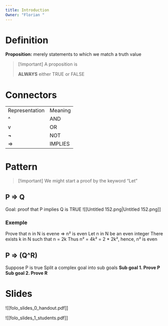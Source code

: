 ```yaml
---
title: Introduction
Owner: "Florian "
---
```

# Definition
**Proposition:** merely statements to which we match a truth value

> [!important] A proposition is
> 
> **ALWAYS** either TRUE or FALSE
# Connectors
|   |   |
|---|---|
|Representation|Meaning|
|^|AND|
|v|OR|
|**¬**|NOT|
|⇒|IMPLIES|
# Pattern

> [!important] We might start a proof by the keyword “Let”
## P ⇒ Q
Goal: proof that P implies Q is TRUE
![[Untitled 152.png|Untitled 152.png]]

### Exemple
Prove that n in N is evene ⇒ n² is even
Let n in N be an even integer
There exists k in N such that n = 2k
Thus n² = 4k² = 2 * 2k², hence, n² is even
## P ⇒ (Q^R)
Suppose P is true
Split a complex goal into sub goals
**Sub goal 1. Prove P**
**Sub goal 2. Prove R**
# Slides
  
![[folo_slides_0_handout.pdf]]

![[folo_slides_1_students.pdf]]

